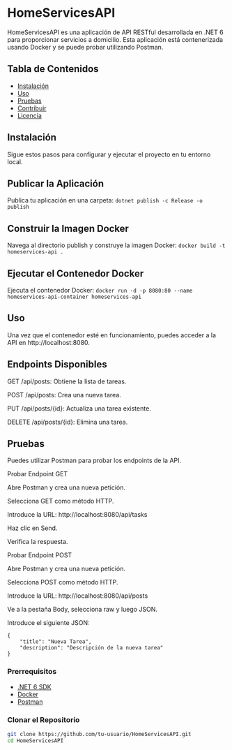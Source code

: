 # HomeServicesAPI

HomeServicesAPI es una aplicación de API RESTful desarrollada en .NET 6 para proporcionar servicios a domicilio. Esta aplicación está contenerizada usando Docker y se puede probar utilizando Postman.

## Tabla de Contenidos

- [Instalación](#instalación)
- [Uso](#uso)
- [Pruebas](#pruebas)
- [Contribuir](#contribuir)
- [Licencia](#licencia)

## Instalación

Sigue estos pasos para configurar y ejecutar el proyecto en tu entorno local.

## Publicar la Aplicación

Publica tu aplicación en una carpeta:
```dotnet publish -c Release -o publish```

## Construir la Imagen Docker

Navega al directorio publish y construye la imagen Docker:
```docker build -t homeservices-api .```

## Ejecutar el Contenedor Docker

Ejecuta el contenedor Docker:
```docker run -d -p 8080:80 --name homeservices-api-container homeservices-api```

## Uso
Una vez que el contenedor esté en funcionamiento, puedes acceder a la API en http://localhost:8080.

## Endpoints Disponibles

GET /api/posts: Obtiene la lista de tareas.

POST /api/posts: Crea una nueva tarea.

PUT /api/posts/{id}: Actualiza una tarea existente.

DELETE /api/posts/{id}: Elimina una tarea.

## Pruebas

Puedes utilizar Postman para probar los endpoints de la API.

Probar Endpoint GET

Abre Postman y crea una nueva petición.

Selecciona GET como método HTTP.

Introduce la URL: http://localhost:8080/api/tasks

Haz clic en Send.

Verifica la respuesta.

Probar Endpoint POST

Abre Postman y crea una nueva petición.


Selecciona POST como método HTTP.

Introduce la URL: http://localhost:8080/api/posts

Ve a la pestaña Body, selecciona raw y luego JSON.

Introduce el siguiente JSON:
```
{
    "title": "Nueva Tarea",
    "description": "Descripción de la nueva tarea"
}
```

### Prerrequisitos

- [.NET 6 SDK](https://dotnet.microsoft.com/download/dotnet/6.0)
- [Docker](https://www.docker.com/products/docker-desktop)
- [Postman](https://www.postman.com/downloads/)

### Clonar el Repositorio

```sh
git clone https://github.com/tu-usuario/HomeServicesAPI.git
cd HomeServicesAPI
